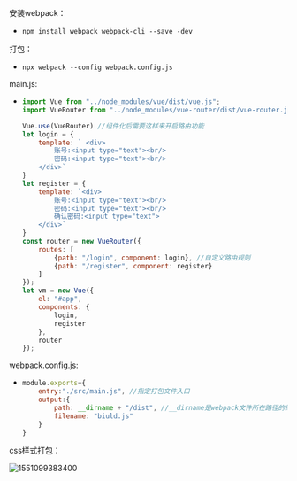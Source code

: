 安装webpack：

+ ```
  npm install webpack webpack-cli --save -dev
  ```

打包：

+ ``` 
  npx webpack --config webpack.config.js
  ```

main.js:

+ ```js
  import Vue from "../node_modules/vue/dist/vue.js";
  import VueRouter from "../node_modules/vue-router/dist/vue-router.js";
  
  Vue.use(VueRouter) //组件化后需要这样来开启路由功能
  let login = {
      template: ` <div>
          账号:<input type="text"><br/>
          密码:<input type="text"><br/>
      </div>`
  }
  let register = {
      template: `<div>
          账号:<input type="text"><br/>
          密码:<input type="text"><br/>
          确认密码:<input type="text">
      </div>`
  }
  const router = new VueRouter({
      routes: [
          {path: "/login", component: login}, //自定义路由规则
          {path: "/register", component: register}
      ]
  });
  let vm = new Vue({
      el: "#app",
      components: {
          login,
          register
      },
      router
  });
  ```

webpack.config.js:

+ ```javascript
  module.exports={
      entry:"./src/main.js", //指定打包文件入口
      output:{
          path: __dirname + "/dist", //__dirname是webpack文件所在路径的绝对路径
          filename: "biuld.js"
      }
  }
  ```

  

css样式打包：

![1551099383400](C:\Users\HP\AppData\Roaming\Typora\typora-user-images\1551099383400.png)